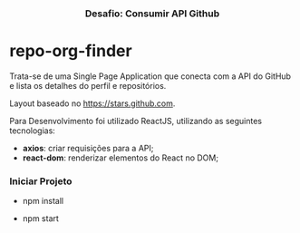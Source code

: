 <h3 align="center">
  Desafio: Consumir API Github
</h3>

# repo-org-finder
Trata-se de uma Single Page Application que conecta com a API do GitHub e lista os detalhes do perfil e repositórios.

Layout baseado no https://stars.github.com.

Para Desenvolvimento foi utilizado ReactJS, utilizando as seguintes tecnologias:

- **axios**: criar requisições para a API;
- **react-dom**: renderizar elementos do React no DOM;

### Iniciar Projeto

- npm install

- npm start


